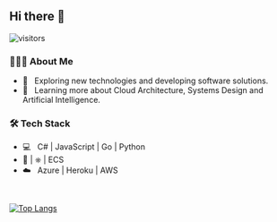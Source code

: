 <h2> Hi there 👋</h2>

![visitors](https://visitor-badge.laobi.icu/badge?page_id=mottibec.mottibec)
 
<h3> 👨🏻‍💻 About Me </h3>

- 🤔 &nbsp; Exploring new technologies and developing software solutions.
- 🌱 &nbsp; Learning more about Cloud Architecture, Systems Design and Artificial Intelligence.

<h3>🛠 Tech Stack</h3>

- 💻 &nbsp; C# | JavaScript | Go | Python
- 🐳 | ⎈ | ECS
- ☁️ &nbsp; Azure | Heroku | AWS
<br/>

[![Top Langs](https://github-readme-stats.vercel.app/api/top-langs/?username=mottibec&layout=compact)](https://github.com/anuraghazra/github-readme-stats)
<br/>

